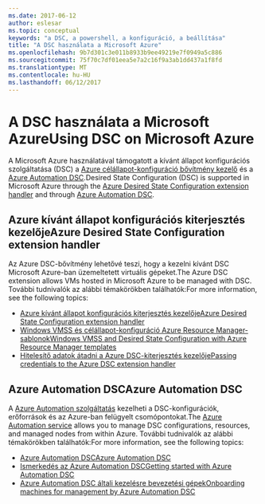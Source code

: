 ```yaml
---
ms.date: 2017-06-12
author: eslesar
ms.topic: conceptual
keywords: "a DSC, a powershell, a konfiguráció, a beállítása"
title: "A DSC használata a Microsoft Azure"
ms.openlocfilehash: 9b7d301c3e011b8933b9ee49219e7f0949a5c886
ms.sourcegitcommit: 75f70c7df01eea5e7a2c16f9a3ab1dd437a1f8fd
ms.translationtype: MT
ms.contentlocale: hu-HU
ms.lasthandoff: 06/12/2017
---
```

# <a name="using-dsc-on-microsoft-azure"></a><span data-ttu-id="22bb4-103">A DSC használata a Microsoft Azure</span><span class="sxs-lookup"><span data-stu-id="22bb4-103">Using DSC on Microsoft Azure</span></span>

<span data-ttu-id="22bb4-104">A Microsoft Azure használatával támogatott a kívánt állapot konfigurációs szolgáltatása (DSC) a [Azure célállapot-konfiguráció bővítmény kezelő](https://docs.microsoft.com/azure/virtual-machines/virtual-machines-windows-extensions-dsc-overview) és a [Azure Automation DSC](https://docs.microsoft.com/azure/automation/automation-dsc-overview).</span><span class="sxs-lookup"><span data-stu-id="22bb4-104">Desired State Configuration (DSC) is supported in Microsoft Azure through the [Azure Desired State Configuration extension handler](https://docs.microsoft.com/azure/virtual-machines/virtual-machines-windows-extensions-dsc-overview) and through [Azure Automation DSC](https://docs.microsoft.com/azure/automation/automation-dsc-overview).</span></span>

## <a name="azure-desired-state-configuration-extension-handler"></a><span data-ttu-id="22bb4-105">Azure kívánt állapot konfigurációs kiterjesztés kezelője</span><span class="sxs-lookup"><span data-stu-id="22bb4-105">Azure Desired State Configuration extension handler</span></span>

<span data-ttu-id="22bb4-106">Az Azure DSC-bővítmény lehetővé teszi, hogy a kezelni kívánt DSC Microsoft Azure-ban üzemeltetett virtuális gépeket.</span><span class="sxs-lookup"><span data-stu-id="22bb4-106">The Azure DSC extension allows VMs hosted in Microsoft Azure to be managed with DSC.</span></span> <span data-ttu-id="22bb4-107">További tudnivalók az alábbi témakörökben találhatók:</span><span class="sxs-lookup"><span data-stu-id="22bb4-107">For more information, see the following topics:</span></span>

- [<span data-ttu-id="22bb4-108">Azure kívánt állapot konfigurációs kiterjesztés kezelője</span><span class="sxs-lookup"><span data-stu-id="22bb4-108">Azure Desired State Configuration extension handler</span></span>](https://docs.microsoft.com/azure/virtual-machines/virtual-machines-windows-extensions-dsc-overview)
- [<span data-ttu-id="22bb4-109">Windows VMSS és célállapot-konfiguráció Azure Resource Manager-sablonok</span><span class="sxs-lookup"><span data-stu-id="22bb4-109">Windows VMSS and Desired State Configuration with Azure Resource Manager templates</span></span>](https://docs.microsoft.com/azure/virtual-machines/virtual-machines-windows-extensions-dsc-template)
- [<span data-ttu-id="22bb4-110">Hitelesítő adatok átadni a Azure DSC-kiterjesztés kezelője</span><span class="sxs-lookup"><span data-stu-id="22bb4-110">Passing credentials to the Azure DSC extension handler</span></span>](https://docs.microsoft.com/azure/virtual-machines/virtual-machines-windows-extensions-dsc-credentials)

## <a name="azure-automation-dsc"></a><span data-ttu-id="22bb4-111">Azure Automation DSC</span><span class="sxs-lookup"><span data-stu-id="22bb4-111">Azure Automation DSC</span></span>

<span data-ttu-id="22bb4-112">A [Azure Automation szolgáltatás](https://azure.microsoft.com/services/automation/) kezelheti a DSC-konfigurációk, erőforrások és az Azure-ban felügyelt csomópontokat.</span><span class="sxs-lookup"><span data-stu-id="22bb4-112">The [Azure Automation service](https://azure.microsoft.com/services/automation/) allows you to manage DSC configurations, resources, and managed nodes from within Azure.</span></span> <span data-ttu-id="22bb4-113">További tudnivalók az alábbi témakörökben találhatók:</span><span class="sxs-lookup"><span data-stu-id="22bb4-113">For more information, see the following topics:</span></span>

- [<span data-ttu-id="22bb4-114">Azure Automation DSC</span><span class="sxs-lookup"><span data-stu-id="22bb4-114">Azure Automation DSC</span></span>](https://docs.microsoft.com/azure/automation/automation-dsc-overview)
- [<span data-ttu-id="22bb4-115">Ismerkedés az Azure Automation DSC</span><span class="sxs-lookup"><span data-stu-id="22bb4-115">Getting started with Azure Automation DSC</span></span>](https://docs.microsoft.com/azure/automation/automation-dsc-getting-started)
- [<span data-ttu-id="22bb4-116">Azure Automation DSC általi kezelésre bevezetési gépek</span><span class="sxs-lookup"><span data-stu-id="22bb4-116">Onboarding machines for management by Azure Automation DSC</span></span>](https://docs.microsoft.com/azure/automation/automation-dsc-onboarding)

